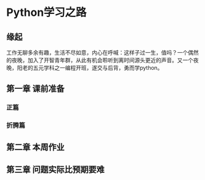 # Python学习之路

## 缘起

工作无聊多余有趣，生活不尽如意，内心在呼喊：这样子过一生，值吗？一个偶然的夜晚，加入了开智青年群，从此有机会聆听到离时间源头更近的声音。又一个夜晚，阳老的五元学科之一编程开班，遂交与后背，勇而学python。

## 第一章 课前准备
### 正篇
###  折腾篇
## 第二章 本周作业 
## 第三章 问题实际比预期要难


 

